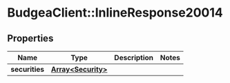 # BudgeaClient::InlineResponse20014

## Properties
Name | Type | Description | Notes
------------ | ------------- | ------------- | -------------
**securities** | [**Array&lt;Security&gt;**](Security.md) |  | 


